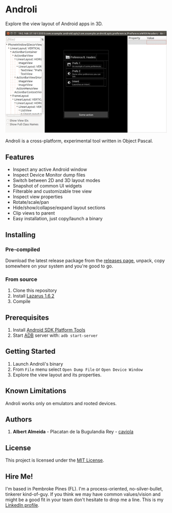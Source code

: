 # Androli

Explore the view layout of Android apps in 3D.

![Silentcast](media/silentcast.gif)

Androli is a cross-platform, experimental tool written in Object Pascal.

## Features

- Inspect any active Android window
- Inspect Device Monitor dump files
- Switch between 2D and 3D layout modes
- Snapshot of common UI widgets
- Filterable and customizable tree view
- Inspect view properties
- Rotate/scale/pan
- Hide/show/collapse/expand layout sections
- Clip views to parent
- Easy installation, just copy/launch a binary

## Installing

### Pre-compiled

Download the latest release package from the [releases page](../../releases), unpack, copy somewhere on your system and you're good to go.

### From source

1. Clone this repository
2. Install [Lazarus 1.6.2](http://www.lazarus-ide.org/)
3. Compile

## Prerequisites

1. Install [Android SDK Platform Tools](https://developer.android.com/studio/releases/platform-tools.html)
2. Start [ADB](https://developer.android.com/studio/command-line/adb.html) server with: 
`adb start-server`

## Getting Started

1. Launch Androli's binary
2. From `File` menu select `Open Dump File` or `Open Device Window`
3. Explore the view layout and its properties.

## Known Limitations

Androli works only on emulators and rooted devices.

## Authors

1. **Albert Almeida** - Placatan de la Bugulandia Rey - [caviola](https://github.com/caviola)

## License

This project is licensed under the [MIT License](LICENSE).

## Hire Me!

I'm based in Pembroke Pines (FL). I'm a process-oriented, no-silver-bullet, tinkerer kind-of-guy. If you think we may have common values/vision and might be a good fit in your team don't hesitate to drop me a line. This is my [LinkedIn profile](https://www.linkedin.com/in/elmago).
